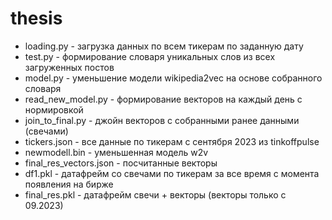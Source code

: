 # thesis



* loading.py - загрузка данных по всем тикерам по заданную дату
* test.py - формирование словаря уникальных слов из всех загруженных постов
* model.py - уменьшение модели wikipedia2vec на основе собранного словаря  
* read_new_model.py - формирование векторов на каждый день с нормировкой 
* join_to_final.py - джойн векторов с собранными ранее данными (свечами)
* tickers.json - все данные по тикерам с сентября 2023 из tinkoffpulse
* newmodell.bin - уменьшенная модель w2v
* final_res_vectors.json - посчитанные векторы
* df1.pkl - датафрейм со свечами по тикерам за все время с момента появления на бирже
* final_res.pkl - датафрейм свечи + векторы (векторы только с 09.2023)

